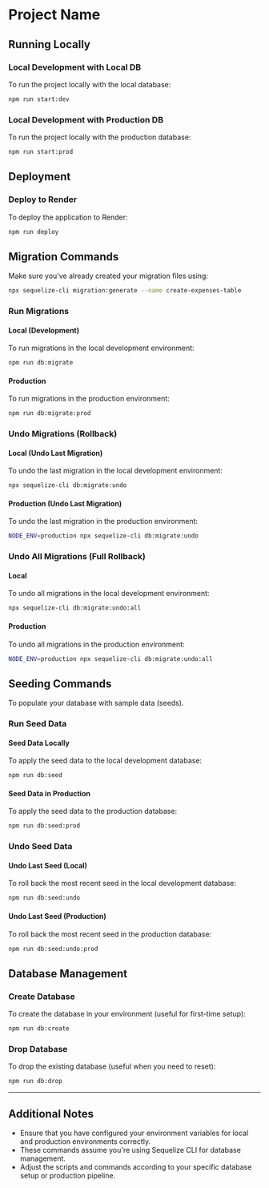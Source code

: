 
# Project Name

## Running Locally

### Local Development with Local DB
To run the project locally with the local database:
```bash
npm run start:dev
```

### Local Development with Production DB
To run the project locally with the production database:
```bash
npm run start:prod
```

## Deployment

### Deploy to Render
To deploy the application to Render:
```bash
npm run deploy
```

## Migration Commands

Make sure you've already created your migration files using:
```bash
npx sequelize-cli migration:generate --name create-expenses-table
```

### Run Migrations

#### Local (Development)
To run migrations in the local development environment:
```bash
npm run db:migrate
```

#### Production
To run migrations in the production environment:
```bash
npm run db:migrate:prod
```

### Undo Migrations (Rollback)

#### Local (Undo Last Migration)
To undo the last migration in the local development environment:
```bash
npx sequelize-cli db:migrate:undo
```

#### Production (Undo Last Migration)
To undo the last migration in the production environment:
```bash
NODE_ENV=production npx sequelize-cli db:migrate:undo
```

### Undo All Migrations (Full Rollback)

#### Local
To undo all migrations in the local development environment:
```bash
npx sequelize-cli db:migrate:undo:all
```

#### Production
To undo all migrations in the production environment:
```bash
NODE_ENV=production npx sequelize-cli db:migrate:undo:all
```

## Seeding Commands

To populate your database with sample data (seeds).

### Run Seed Data

#### Seed Data Locally
To apply the seed data to the local development database:
```bash
npm run db:seed
```

#### Seed Data in Production
To apply the seed data to the production database:
```bash
npm run db:seed:prod
```

### Undo Seed Data

#### Undo Last Seed (Local)
To roll back the most recent seed in the local development database:
```bash
npm run db:seed:undo
```

#### Undo Last Seed (Production)
To roll back the most recent seed in the production database:
```bash
npm run db:seed:undo:prod
```

## Database Management

### Create Database
To create the database in your environment (useful for first-time setup):
```bash
npm run db:create
```

### Drop Database
To drop the existing database (useful when you need to reset):
```bash
npm run db:drop
```

---

## Additional Notes

- Ensure that you have configured your environment variables for local and production environments correctly.
- These commands assume you're using Sequelize CLI for database management.
- Adjust the scripts and commands according to your specific database setup or production pipeline.
